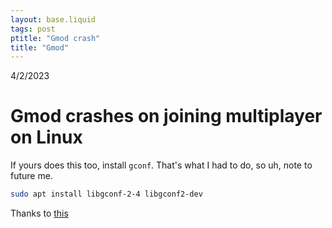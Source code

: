 ```yaml
---
layout: base.liquid
tags: post
ptitle: "Gmod crash"
title: "Gmod"
---
```

4/2/2023
# Gmod crashes on joining multiplayer on Linux

If yours does this too, install `gconf`. That's what I had to do, so uh, note to future me.

```bash
sudo apt install libgconf-2-4 libgconf2-dev
```

Thanks to [this](https://steamcommunity.com/app/4000/discussions/1/2765630416822463422/)